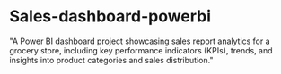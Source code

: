 # Sales-dashboard-powerbi
"A Power BI dashboard project showcasing sales report analytics for a grocery store, including key performance indicators (KPIs), trends, and insights into product categories and sales distribution."
